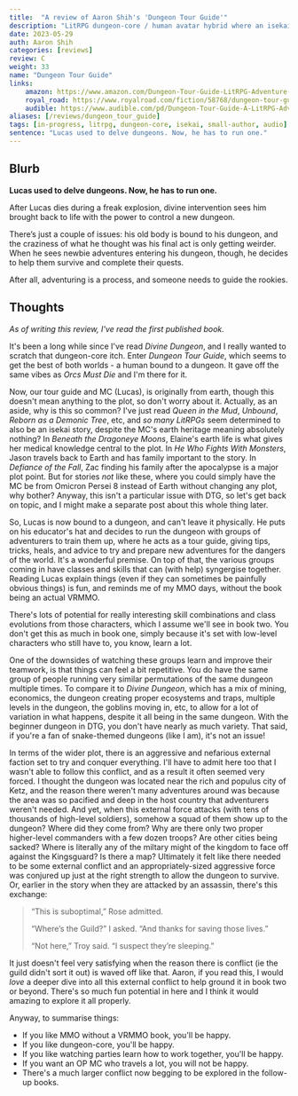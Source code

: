 ```yaml
---
title:  "A review of Aaron Shih's 'Dungeon Tour Guide'"
description: "LitRPG dungeon-core / human avatar hybrid where an isekai'd MC has to make the best of being dungeonbound."
date: 2023-05-29
auth: Aaron Shih
categories: [reviews]
review: C
weight: 33
name: "Dungeon Tour Guide"
links:
    amazon: https://www.amazon.com/Dungeon-Tour-Guide-LitRPG-Adventure-ebook/dp/B0BZBT7FW3
    royal_road: https://www.royalroad.com/fiction/58768/dungeon-tour-guide-a-dungeon-core-litrpg
    audible: https://www.audible.com/pd/Dungeon-Tour-Guide-A-LitRPG-Adventure-Audiobook/B0C1PV6JJD
aliases: [/reviews/dungeon_tour_guide]
tags: [in-progress, litrpg, dungeon-core, isekai, small-author, audio]
sentence: "Lucas used to delve dungeons. Now, he has to run one."
---
```





## Blurb

**Lucas used to delve dungeons. Now, he has to run one.**

After Lucas dies during a freak explosion, divine intervention sees him brought back to life with the power to control a new dungeon.

There’s just a couple of issues: his old body is bound to his dungeon, and the craziness of what he thought was his final act is only getting weirder. When he sees newbie adventures entering his dungeon, though, he decides to help them survive and complete their quests. 

After all, adventuring is a process, and someone needs to guide the rookies.

## Thoughts

*As of writing this review, I've read the first published book.*

It's been a long while since I've read *Divine Dungeon*, and I really wanted to scratch that dungeon-core itch. Enter *Dungeon Tour Guide*, which seems to get the best of both worlds - a human bound to a dungeon. It gave off the same vibes as *Orcs Must Die* and I'm there for it.

Now, our tour guide and MC (Lucas), is originally from earth, though this doesn't mean anything to the plot, so don't worry about it. Actually, as an aside, why is this so common? I've just read *Queen in the Mud*, *Unbound*, *Reborn as a Demonic Tree*, etc, and *so many LitRPGs* seem determined to also be an isekai story, despite the MC's earth heritage meaning absolutely nothing? In *Beneath the Dragoneye Moons*, Elaine's earth life is what gives her medical knowledge central to the plot. In *He Who Fights With Monsters*, Jason travels back to Earth and has family important to the story. In *Defiance of the Fall*, Zac finding his family after the apocalypse is a major plot point. But for stories *not* like these, where you could simply have the MC be from Omicron Persei 8 instead of Earth without changing any plot, why bother? Anyway, this isn't a particular issue with DTG, so let's get back on topic, and I might make a separate post about this whole thing later.

So, Lucas is now bound to a dungeon, and can't leave it physically. He puts on his educator's hat and decides to run the dungeon with groups of adventurers to train them up, where he acts as a tour guide, giving tips, tricks, heals, and advice to try and prepare new adventures for the dangers of the world. It's a wonderful premise. On top of that, the various groups coming in have classes and skills that can (with help) syngergise together. Reading Lucas explain things (even if they can sometimes be painfully obvious things) is fun, and reminds me of my MMO days, without the book being an actual VRMMO.

There's lots of potential for really interesting skill combinations and class evolutions from those characters, which I assume we'll see in book two. You don't get this as much in book one, simply because it's set with low-level characters who still have to, you know, learn a lot.

One of the downsides of watching these groups learn and improve their teamwork, is that things can feel a bit repetitive. You do have the same group of people running very similar permutations of the same dungeon multiple times. To compare it to *Divine Dungeon*, which has a mix of mining, economics, the dungeon creating proper ecosystems and traps, multiple levels in the dungeon, the goblins moving in, etc, to allow for a lot of variation in what happens, despite it all being in the same dungeon. With the beginner dungeon in DTG, you don't have nearly as much variety. That said, if you're a fan of snake-themed dungeons (like I am), it's not an issue!

In terms of the wider plot, there is an aggressive and nefarious external faction set to try and conquer everything. I'll have to admit here too that I wasn't able to follow this conflict, and as a result it often seemed very forced. I thought the dungeon was located near the rich and populus city of Ketz, and the reason there weren't many adventures around was because the area was so pacified and deep in the host country that adventurers weren't needed. And yet, when this external force attacks (with tens of thousands of high-level soldiers), somehow a squad of them show up to the dungeon? Where did they come from? Why are there only two proper higher-level commanders with a few dozen troops? Are other cities being sacked? Where is literally any of the miltary might of the kingdom to face off against the Kingsguard? Is there a map? Ultimately it felt like there needed to be some external conflict and an appropriately-sized aggressive force was conjured up just at the right strength to allow the dungeon to survive. Or, earlier in the story when they are attacked by an assassin, there's this exchange:

> “This is suboptimal,” Rose admitted.
> 
> “Where’s the Guild?” I asked. “And thanks for saving those lives.” 
> 
> “Not here,” Troy said. “I suspect they’re sleeping.”

It just doesn't feel very satisfying when the reason there is conflict (ie the guild didn't sort it out) is waved off like that. Aaron, if you read this, I would *love* a deeper dive into all this external conflict to help ground it in book two or beyond. There's so much fun potential in here and I think it would amazing to explore it all properly.


Anyway, to summarise things:

* If you like MMO without a VRMMO book, you'll be happy.
* If you like dungeon-core, you'll be happy.
* If you like watching parties learn how to work together, you'll be happy.
* If you want an OP MC who travels a lot, you will not be happy.
* There's a much larger conflict now begging to be explored in the follow-up books.